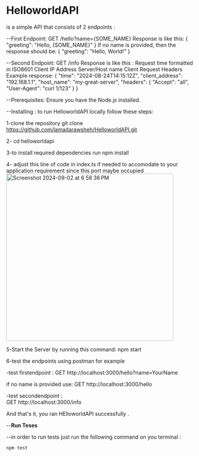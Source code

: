 # HelloworldAPI
is a simple API that consists of 2 endpoints :

--First Endpoint:
    GET /hello?name={SOME_NAME}
    Response is like this:
    {
    "greeting": "Hello, {SOME_NAME}"
    }
    If no name is provided, then the response should be:
    {
    "greeting": "Hello, World!"
    }

--Second Endpoint:
    GET /info
    Response is like this :
    Request time formatted in ISO8601
    Client IP Address
    Server/Host name
    Client Request Headers
    Example response:
    {
    "time": "2024-08-24T14:15:12Z",
    "client_address": "192.168.1.1",
    "host_name": "my-great-server",
    "headers": {
    "Accept": "all",
    "User-Agent": "curl 1/123"
    }
    }
    
--Prerequisites:
    Ensure you have the Node.js  installed.
    
--Installing :
    to run HelloworldAPI locally follow these steps:
    
1-clone the repository
        git clone https://github.com/lamadarawsheh/HelloworldAPI.git
        
2- cd helloworldapi

3-to install required dependencies run 
         npm install        

4- adjust this line of code in index.ts if needed to accomodate to your application requirement since this port maybe occupied 
    <img width="447" alt="Screenshot 2024-09-02 at 6 58 36 PM" src="https://github.com/user-attachments/assets/2417be29-8047-4033-a4b4-1fca2dc64bcf">
    
5-Start the Server by running this command:
        npm start

6-test the endpoints using postman for example

-test firstendpoint :
   GET http://localhost:3000/hello?name=YourName
   
if no name is provided use:
   GET http://localhost:3000/hello
   
-test secondendpoint :  
   GET  http://localhost:3000/info

And that's it, you ran HElloworldAPI  successfully  .
<br>

--**Run Teses**

--in order to run tests just run the following command on you terminal :

    npm test

        
    
   
